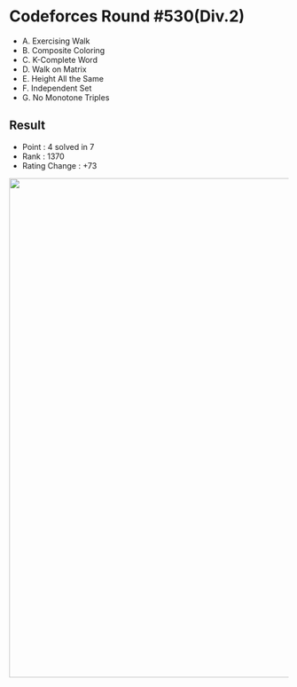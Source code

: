 # Codeforces Round #530(Div.2)

  * A. Exercising Walk
  * B. Composite Coloring
  * C. K-Complete Word
  * D. Walk on Matrix
  * E. Height All the Same
  * F. Independent Set
  * G. No Monotone Triples
  
## Result
  * Point : 4 solved in 7
  * Rank : 1370
  * Rating Change : +73

<img src="https://github.com/Weaasel/PS_algorithm/blob/master/Codeforces/Round%20%23630(Div.2)/_Codeforces_Round630_Div2.png?raw=true" width="900">
